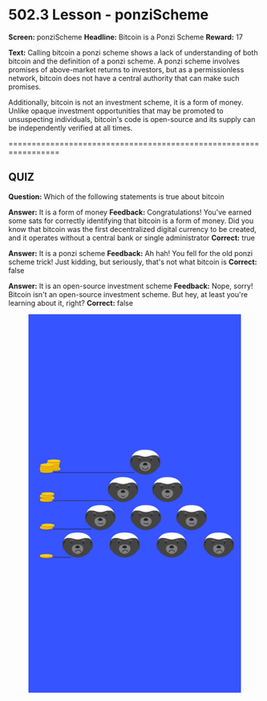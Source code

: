 # 502.3 Lesson - ponziScheme

**Screen:** ponziScheme
**Headline:** Bitcoin is a Ponzi Scheme
**Reward:** 17

**Text:** Calling bitcoin a ponzi scheme shows a lack of understanding of both bitcoin and the definition of a ponzi scheme. A ponzi scheme involves promises of above-market returns to investors, but as a permissionless network, bitcoin does not have a central authority that can make such promises.

Additionally, bitcoin is not an investment scheme, it is a form of money. Unlike opaque investment opportunities that may be promoted to unsuspecting individuals, bitcoin&#x27;s code is open-source and its supply can be independently verified at all times.


=================================================================

## QUIZ

**Question:** Which of the following statements is true about bitcoin

**Answer:** It is a form of money
**Feedback:** Congratulations! You&#x27;ve earned some sats for correctly identifying that bitcoin is a form of money. Did you know that bitcoin was the first decentralized digital currency to be created, and it operates without a central bank or single administrator
**Correct:** true

**Answer:** It is a ponzi scheme
**Feedback:** Ah hah! You fell for the old ponzi scheme trick! Just kidding, but seriously, that&#x27;s not what bitcoin is
**Correct:** false

**Answer:** It is an open-source investment scheme
**Feedback:** Nope, sorry! Bitcoin isn&#x27;t an open-source investment scheme. But hey, at least you&#x27;re learning about it, right?
**Correct:** false


<figure><img src="../.gitbook/assets/502-03.png" alt=""><figcaption></figcaption></figure>

